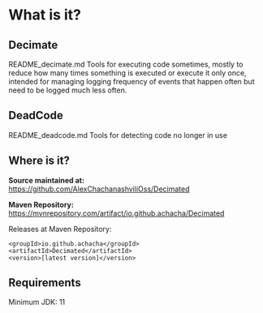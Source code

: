 What is it?
===

Decimate
-
README_decimate.md
Tools for executing code sometimes, mostly to reduce how many times
something is executed or execute it only once, intended for managing logging
frequency of events that happen often but need to be logged much less often. 

DeadCode
-
README_deadcode.md
Tools for detecting code no longer in use


Where is it?
---
**Source maintained at:** https://github.com/AlexChachanashviliOss/Decimated

**Maven Repository:** https://mvnrepository.com/artifact/io.github.achacha/Decimated

Releases at Maven Repository:

    <groupId>io.github.achacha</groupId>
    <artifactId>Decimated</artifactId>
    <version>[latest version]</version>


Requirements
---

Minimum JDK: 11
